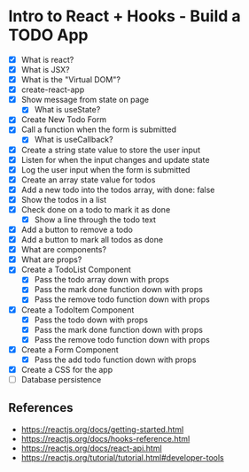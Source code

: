 # Intro to React + Hooks - Build a TODO App

* [x] What is react?
* [x] What is JSX?
* [x] What is the "Virtual DOM"?
* [x] create-react-app
* [x] Show message from state on page
  * [x] What is useState?
* [x] Create New Todo Form
* [x] Call a function when the form is submitted
  * [x] What is useCallback?
* [x] Create a string state value to store the user input
* [x] Listen for when the input changes and update state
* [x] Log the user input when the form is submitted
* [x] Create an array state value for todos
* [x] Add a new todo into the todos array, with done: false
* [x] Show the todos in a list
* [x] Check done on a todo to mark it as done
  * [x] Show a line through the todo text
* [x] Add a button to remove a todo
* [x] Add a button to mark all todos as done
* [x] What are components?
* [x] What are props?
* [x] Create a TodoList Component
  * [x] Pass the todo array down with props
  * [x] Pass the mark done function down with props
  * [x] Pass the remove todo function down with props
* [x] Create a TodoItem Component
  * [x] Pass the todo down with props
  * [x] Pass the mark done function down with props
  * [x] Pass the remove todo function down with props
* [x] Create a Form Component
  * [x] Pass the add todo function down with props
* [x] Create a CSS for the app
* [ ] Database persistence

## References

* https://reactjs.org/docs/getting-started.html
* https://reactjs.org/docs/hooks-reference.html
* https://reactjs.org/docs/react-api.html
* https://reactjs.org/tutorial/tutorial.html#developer-tools
